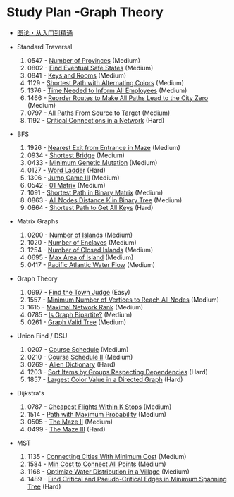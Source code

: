 # Study Plan -Graph Theory

- [图论・从入门到精通](https://leetcode.cn/studyplan/graph-theory/)

- Standard Traversal
    1. 0547 - [Number of Provinces](https://leetcode.com/problems/number-of-provinces/) (Medium)
    2. 0802 - [Find Eventual Safe States](https://leetcode.com/problems/find-eventual-safe-states/) (Medium)
    3. 0841 - [Keys and Rooms](https://leetcode.com/problems/keys-and-rooms/) (Medium)
    4. 1129 - [Shortest Path with Alternating Colors](https://leetcode.com/problems/shortest-path-with-alternating-colors/) (Medium)
    5. 1376 - [Time Needed to Inform All Employees](https://leetcode.com/problems/time-needed-to-inform-all-employees/) (Medium)
    6. 1466 - [Reorder Routes to Make All Paths Lead to the City Zero](https://leetcode.com/problems/reorder-routes-to-make-all-paths-lead-to-the-city-zero/) (Medium)
    7. 0797 - [All Paths From Source to Target](https://leetcode.com/problems/all-paths-from-source-to-target/) (Medium)
    8. 1192 - [Critical Connections in a Network](https://leetcode.com/problems/critical-connections-in-a-network/) (Hard)
- BFS
    1. 1926 - [Nearest Exit from Entrance in Maze](https://leetcode.com/problems/nearest-exit-from-entrance-in-maze/) (Medium)
    2. 0934 - [Shortest Bridge](https://leetcode.com/problems/shortest-bridge/) (Medium)
    3. 0433 - [Minimum Genetic Mutation](https://leetcode.com/problems/minimum-genetic-mutation/) (Medium)
    4. 0127 - [Word Ladder](https://leetcode.com/problems/word-ladder/) (Hard)
    5. 1306 - [Jump Game III](https://leetcode.com/problems/jump-game-iii/) (Medium)
    6. 0542 - [01 Matrix](https://leetcode.com/problems/01-matrix/) (Medium)
    7. 1091 - [Shortest Path in Binary Matrix](https://leetcode.com/problems/shortest-path-in-binary-matrix/) (Medium)
    8. 0863 - [All Nodes Distance K in Binary Tree](https://leetcode.com/problems/all-nodes-distance-k-in-binary-tree/) (Medium)
    9. 0864 - [Shortest Path to Get All Keys](https://leetcode.com/problems/shortest-path-to-get-all-keys/) (Hard)
- Matrix Graphs
    1. 0200 - [Number of Islands](https://leetcode.com/problems/number-of-islands/) (Medium)
    2. 1020 - [Number of Enclaves](https://leetcode.com/problems/number-of-enclaves/) (Medium)
    3. 1254 - [Number of Closed Islands](https://leetcode.com/problems/number-of-closed-islands/) (Medium)
    4. 0695 - [Max Area of Island](https://leetcode.com/problems/max-area-of-island/) (Medium)
    5. 0417 - [Pacific Atlantic Water Flow](https://leetcode.com/problems/pacific-atlantic-water-flow/) (Medium)
- Graph Theory
    1. 0997 - [Find the Town Judge](https://leetcode.com/problems/find-the-town-judge/) (Easy)
    2. 1557 - [Minimum Number of Vertices to Reach All Nodes](https://leetcode.com/problems/minimum-number-of-vertices-to-reach-all-nodes/) (Medium)
    3. 1615 - [Maximal Network Rank](https://leetcode.com/problems/maximal-network-rank/) (Medium)
    4. 0785 - [Is Graph Bipartite?](https://leetcode.com/problems/is-graph-bipartite/) (Medium)
    5. 0261 - [Graph Valid Tree](https://leetcode.com/problems/graph-valid-tree/) (Medium)
- Union Find / DSU
    1. 0207 - [Course Schedule](https://leetcode.com/problems/course-schedule/) (Medium)
    2. 0210 - [Course Schedule II](https://leetcode.com/problems/course-schedule-ii/) (Medium)
    3. 0269 - [Alien Dictionary](https://leetcode.com/problems/alien-dictionary/) (Hard)
    4. 1203 - [Sort Items by Groups Respecting Dependencies](https://leetcode.com/problems/sort-items-by-groups-respecting-dependencies/) (Hard)
    5. 1857 - [Largest Color Value in a Directed Graph](https://leetcode.com/problems/largest-color-value-in-a-directed-graph/) (Hard)
- Dijkstra's
    1. 0787 - [Cheapest Flights Within K Stops](https://leetcode.com/problems/cheapest-flights-within-k-stops/) (Medium)
    2. 1514 - [Path with Maximum Probability](https://leetcode.com/problems/path-with-maximum-probability/) (Medium)
    3. 0505 - [The Maze II](https://leetcode.com/problems/the-maze-ii/) (Medium)
    4. 0499 - [The Maze III](https://leetcode.com/problems/the-maze-iii/) (Hard)
- MST
    1. 1135 - [Connecting Cities With Minimum Cost](https://leetcode.com/problems/connecting-cities-with-minimum-cost/) (Medium)
    2. 1584 - [Min Cost to Connect All Points](https://leetcode.com/problems/min-cost-to-connect-all-points/) (Medium)
    3. 1168 - [Optimize Water Distribution in a Village](https://leetcode.com/problems/optimize-water-distribution-in-a-village/) (Medium)
    4. 1489 - [Find Critical and Pseudo-Critical Edges in Minimum Spanning Tree](https://leetcode.com/problems/find-critical-and-pseudo-critical-edges-in-minimum-spanning-tree/) (Hard)
